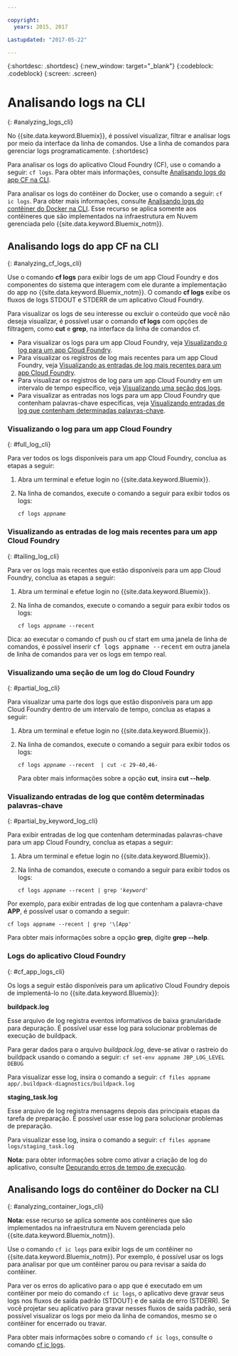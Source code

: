 ```yaml
---

copyright:
  years: 2015, 2017

Lastupdated: "2017-05-22"

---
```



{:shortdesc: .shortdesc}
{:new_window: target="_blank"}
{:codeblock: .codeblock}
{:screen: .screen}

# Analisando logs na CLI
{: #analyzing_logs_cli}

No {{site.data.keyword.Bluemix}}, é possível visualizar, filtrar e analisar logs por meio da
interface da linha de comandos. Use a linha de comandos para gerenciar logs programaticamente. 
{:shortdesc}

Para analisar os logs do aplicativo Cloud Foundry (CF), use o comando a seguir:
`cf logs`. Para obter mais informações, consulte
[Analisando logs do app CF na CLI](logging_view_cli.html#analyzing_cf_logs_cli).

Para analisar os logs do contêiner do Docker, use o comando a seguir: `cf ic logs`. Para
obter mais informações, consulte [Analisando
logs do contêiner do Docker na CLI](logging_view_cli.html#analyzing_container_logs_cli). Esse recurso se aplica somente aos contêineres que são implementados na infraestrutura em Nuvem gerenciada pelo {{site.data.keyword.Bluemix_notm}}.


## Analisando logs do app CF na CLI
{: #analyzing_cf_logs_cli}

Use o comando **cf logs** para exibir logs de um app Cloud Foundry e dos componentes do sistema que interagem com ele durante a implementação do app no {{site.data.keyword.Bluemix_notm}}. O comando **cf logs** exibe os fluxos de logs STDOUT e STDERR de um aplicativo Cloud Foundry.

Para visualizar os logs de seu interesse ou excluir o conteúdo que você não deseja visualizar, é possível usar o comando **cf logs** com opções de filtragem, como **cut** e **grep**, na interface da linha de comandos cf.

* Para visualizar os logs para um app Cloud Foundry, veja [Visualizando o log para um app Cloud Foundry](logging_view_cli.html#full_log_cli).
* Para visualizar os registros de log mais recentes para um app Cloud Foundry, veja [Visualizando as entradas de log mais recentes para um app Cloud Foundry](logging_view_cli.html#tailing_log_cli).
* Para visualizar os registros de log para um app Cloud Foundry em um intervalo de tempo específico, veja [Visualizando uma seção dos logs](logging_view_cli.html#partial_log_cli).
* Para visualizar as entradas nos logs para um app Cloud Foundry que contenham palavras-chave específicas, veja [Visualizando entradas de log que contenham determinadas palavras-chave](logging_view_cli.html#partial_by_keyword_log_cli).


### Visualizando o log para um app Cloud Foundry
{: #full_log_cli}

Para ver todos os logs disponíveis para um app Cloud Foundry, conclua as etapas a seguir:

1. Abra um terminal e efetue login no {{site.data.keyword.Bluemix}}.

2. Na linha de comandos, execute o comando a seguir para exibir todos os logs:

   <pre class="pre screen"><code>cf logs <var class="keyword varname">appname</var></code></pre>
   
   
### Visualizando as entradas de log mais recentes para um app Cloud Foundry
{: #tailing_log_cli}

Para ver os logs mais recentes que estão disponíveis para um app Cloud Foundry, conclua as etapas a seguir:

1. Abra um terminal e efetue login no {{site.data.keyword.Bluemix}}.

2. Na linha de comandos, execute o comando a seguir para exibir todos os logs:

     <pre class="pre screen"><code>cf logs <var class="keyword varname">appname</var> --recent</code></pre>

<div class="note tip"><span class="tiptitle">Dica:</span> ao executar o comando <span class="keyword cmdname">cf push</span> ou <span class="keyword cmdname">cf
start</span> em uma janela de linha de comandos, é possível inserir <samp class="ph codeph">cf
logs appname --recent</samp> em outra janela de linha de comandos para ver
os logs em tempo real. </div>


### Visualizando uma seção de um log do Cloud Foundry
{: #partial_log_cli}

Para visualizar uma parte dos logs que estão disponíveis para um app Cloud Foundry dentro de um intervalo de tempo, conclua as etapas a seguir:

1. Abra um terminal e efetue login no {{site.data.keyword.Bluemix}}.

2. Na linha de comandos, execute o comando a seguir para exibir todos os logs:

    <pre class="pre screen"><code>cf logs <var class="keyword varname">appname</var> --recent  | cut -c 29-40,46-</code></pre>
    
    Para obter mais informações sobre a opção **cut**, insira **cut --help**.


### Visualizando entradas de log que contêm determinadas palavras-chave
{: #partial_by_keyword_log_cli}

Para exibir entradas de log que contenham determinadas palavras-chave para um app Cloud Foundry, conclua as etapas a seguir:

1. Abra um terminal e efetue login no {{site.data.keyword.Bluemix}}.

2. Na linha de comandos, execute o comando a seguir para exibir todos os logs:

    <pre class="pre screen"><code>cf logs <var class="keyword varname">appname</var> --recent | grep '<var class="keyword varname">keyword</var>'</code></pre>
    

Por exemplo, para exibir entradas de log que contenham a palavra-chave **APP**, é possível usar o comando a seguir:

<pre class="pre screen"><code>cf logs appname --recent | grep '\[App'</code></pre>

Para obter mais informações sobre a opção **grep**, digite **grep --help**.


### Logs do aplicativo Cloud Foundry
{: #cf_app_logs_cli}

Os logs a seguir estão disponíveis para um aplicativo Cloud Foundry depois de implementá-lo no {{site.data.keyword.Bluemix}}:

**buildpack.log**

Esse arquivo de log registra eventos informativos de baixa granularidade para
depuração. É possível usar esse log para solucionar problemas de
execução de buildpack.

Para gerar dados para o arquivo *buildpack.log*, deve-se ativar o rastreio do buildpack
usando o comando a seguir: `cf set-env appname JBP_LOG_LEVEL DEBUG`
   
Para visualizar esse log, insira o comando a seguir: `cf files appname
app/.buildpack-diagnostics/buildpack.log`


**staging_task.log**

Esse arquivo de log registra mensagens depois das principais etapas da
tarefa de preparação. É possível usar esse log para solucionar problemas de preparação.

Para visualizar esse log, insira o comando a seguir: `cf files appname
logs/staging_task.log`


**Nota:** para obter informações sobre como ativar a criação de log do aplicativo, consulte [Depurando erros de tempo de execução](/docs/debug/index.html#debugging-runtime-errors).

## Analisando logs do contêiner do Docker na CLI
{: #analyzing_container_logs_cli}

**Nota:** esse recurso se aplica somente aos contêineres que são implementados na infraestrutura em Nuvem gerenciada pelo {{site.data.keyword.Bluemix_notm}}.

Use o comando `cf ic logs` para exibir logs de um contêiner no
{{site.data.keyword.Bluemix_notm}}. Por exemplo, é possível usar os logs para analisar por que um
contêiner parou ou para revisar a saída do contêiner. 

Para ver os erros do aplicativo para o app que é executado em um contêiner por meio do
comando `cf ic logs`, o aplicativo deve gravar seus logs nos fluxos de saída padrão (STDOUT)
e de saída de erro (STDERR). Se você projetar seu aplicativo para gravar nesses fluxos de saída padrão, será
possível visualizar os logs por meio da linha de comandos, mesmo se o contêiner for encerrado ou travar.

Para obter mais informações sobre o comando `cf ic logs`, consulte o comando
[cf ic logs](/docs/containers/container_cli_reference_cfic.html#container_cli_reference_cfic__logs).


